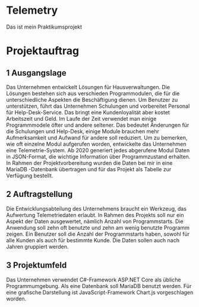 # Telemetry
Das ist mein Praktikumsprojekt

# Projektauftrag
## 1 Ausgangslage
Das Unternehmen  entwickelt Lösungen für Hausverwaltungen.
Die Lösungen bestehen sich aus verschieden Programmodulen, die für die unterschiedliche Aspekten die Beschäftigung dienen.
Um Benutzer zu unterstützen, führt das Unternehmen Schulungen und vorbereitet Personal für Help-Desk-Service.
Das bringt eine Kundenloyalität aber kostet Arbeitszeit und Geld.
Im Laufe der Zeit verwendet man einige Programmmodele öfter und andere seltener.
Das bedeutet Änderungen für die Schulungen und Help-Desk, einige Module brauchen mehr Aufmerksamkeit und Aufwand für andere soll reduziert.
Um zu bemerken, wie oft einzelne Modul aufgerufen worden, entwickelte das Unternehmen eine Telemetrie-System.
Ab 2020 generiert jedes abgerufene Modul Daten in JSON-Format, die wichtige Information über Programmzustand erhalten.
In Rahmen der Projektvorbereitung wurden die Daten bei mir in eine MariaDB -Datenbank übertragen und für das Projekt als Tabelle zur Verfügung bestellt.

## 2 Auftragstellung
Die Entwicklungsabteilung des Unternehmens braucht ein Werkzeug, das Aufwertung Telemetriedaten erlaubt. 
In Rahmen des Projekts soll nur ein Aspekt der Daten ausgewertet, nämlich Anzahl von Programmstarts.
Die Anwendung soll zehn oft benutzte und zehn am wenig benutzte Programm zeigen. 
Ein Benutzer soll die Anzahl der Programmstarts haben, sowohl für alle Kunden als auch für bestimmte Kunde. 
Die Daten sollen auch nach Jahren gruppiert werden.

## 3 Projektumfeld
Das Unternehmen verwendet C#-Framework ASP.NET Core als übliche Programmumgebung.
Als eine Datenbank soll MariaDB benutzt werden.
Für eine grafische Darstellung ist JavaScript-Framework Chart.js vorgeschlagen worden.
